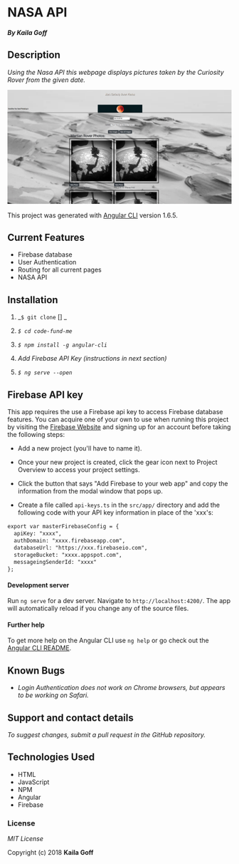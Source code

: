 # NASA API

#### _By Kaila Goff_

## Description

_Using the Nasa API this webpage displays pictures taken by the Curiosity Rover from the given date._

<kbd><img src="src/img/screenshot.png" alt=""></kbd>

This project was generated with [Angular CLI](https://github.com/angular/angular-cli) version 1.6.5.

##  Current Features
  * Firebase database
  * User Authentication
  * Routing for all current pages
  * NASA API

## Installation

1. _`$ git clone` [] _

2. _`$ cd code-fund-me`_

3.  _`$ npm install -g angular-cli`_

4. _Add Firebase API Key (instructions in next section)_

5. _`$ ng serve --open`_

## Firebase API key

This app requires the use a Firebase api key to access Firebase database features. You can acquire one of your own to use when running this project by visiting the [Firebase Website](https://firebase.google.com) and signing up for an account before taking the following steps:

* Add a new project (you'll have to name it).

* Once your new project is created, click the gear icon next to Project Overview to access your project settings.

* Click the button that says "Add Firebase to your web app" and copy the information from the modal window that pops up.

* Create a file called `api-keys.ts` in the `src/app/` directory and add the following code with your API key information in place of the 'xxx's:

```
export var masterFirebaseConfig = {
  apiKey: "xxxx",
  authDomain: "xxxx.firebaseapp.com",
  databaseUrl: "https://xxx.firebaseio.com",
  storageBucket: "xxxx.appspot.com",
  messageingSenderId: "xxxx"
};
```
#### Development server

Run `ng serve` for a dev server. Navigate to `http://localhost:4200/`. The app will automatically reload if you change any of the source files.

#### Further help

To get more help on the Angular CLI use `ng help` or go check out the [Angular CLI README](https://github.com/angular/angular-cli/blob/master/README.md).

## Known Bugs

  * _Login Authentication does not work on Chrome browsers, but appears to be working on Safari._

## Support and contact details

  _To suggest changes, submit a pull request in the GitHub repository._

## Technologies Used

  * HTML
  * JavaScript
  * NPM
  * Angular
  * Firebase

### License

  *MIT License*

Copyright (c) 2018 **Kaila Goff**
